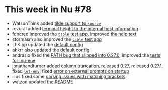 # This week in Nu #78

* WatsonThink added [tilde support to `source`](https://github.com/nushell/nushell/pull/3059)
* rezural added [terminal height to the internal host information](https://github.com/nushell/nushell/pull/3064)
* fdncred improved the [`table` test app](https://github.com/nushell/nushell/pull/3065), improved [the help text](https://github.com/nushell/nushell/pull/3054)
* stormasm also improved the [`table` test app](https://github.com/nushell/nushell/pull/3067)
* LhKipp updated the [default config](https://github.com/nushell/nushell/pull/3069)
* ahkrr also updated the [default config](https://github.com/nushell/nushell/pull/3060)
* andrasio fixed the [PATH bug that slipped into 0.27.0](https://github.com/nushell/nushell/pull/3072), improved the [tests for .nu-env](https://github.com/nushell/nushell/pull/3078)
* jonathandturner added [column truncation](https://github.com/nushell/nushell/pull/3061), released [0.27](https://github.com/nushell/nushell/pull/3063), released [0.27.1](https://github.com/nushell/nushell/pull/3073), fixed [`let-env`](https://github.com/nushell/nushell/pull/3057), fixed [error on external prompts on startup](https://github.com/nushell/nushell/pull/3056)
* ilius fixed some [parsing issues with matching brackets](https://github.com/nushell/nushell/pull/3053)
* watzon updated [the README](https://github.com/nushell/nushell/pull/3052)
